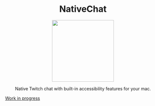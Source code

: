 <div align="center">
  <h1> NativeChat </h1>
  
<img src="https://user-images.githubusercontent.com/43297314/139798329-87b03ca4-313a-403a-a5f4-1e983f5ef78c.png" width="200px">

 Native Twitch chat with built-in accessibility features for your mac.
  </div>


[Work in progress](https://github.com/Aayush9029/NativeChat/projects)
